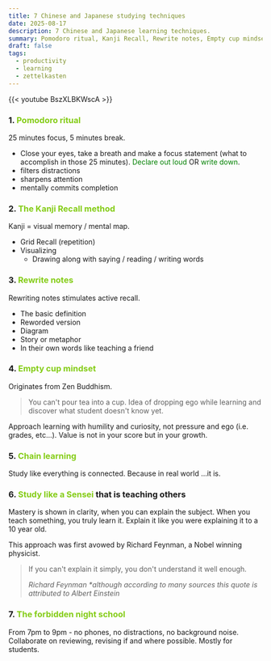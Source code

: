 ```yaml
---
title: 7 Chinese and Japanese studying techniques
date: 2025-08-17
description: 7 Chinese and Japanese learning techniques.
summary: Pomodoro ritual, Kanji Recall, Rewrite notes, Empty cup mindset, Chain learning, Study like a sensei, The forbidden night school.
draft: false
tags:
  - productivity
  - learning
  - zettelkasten
---
```

{{< youtube BszXLBKWscA >}}

### 1. <font color=#84cc16>Pomodoro ritual</font> 

25 minutes focus, 5 minutes break.

- Close your eyes, take a breath and make a focus statement (what to accomplish in those 25 minutes). <font color=green>Declare out loud</font> OR <font color=green>write down</font>.
- filters distractions
- sharpens attention
- mentally commits completion
### 2. <font color=#84cc16>The Kanji Recall method</font>

Kanji = visual memory / mental map.

- Grid Recall (repetition)
- Visualizing
	- Drawing along with saying / reading / writing words
### 3. <font color=#84cc16>Rewrite notes</font>

Rewriting notes stimulates active recall.

- The basic definition
- Reworded version
- Diagram
- Story or metaphor
- In their own words like teaching a friend
### 4. <font color=#84cc16>Empty cup mindset</font>

Originates from Zen Buddhism.

>You can't pour tea into a cup. Idea of dropping ego while learning and discover what student doesn't know yet.

Approach learning with humility and curiosity, not pressure and ego (i.e. grades, etc...). Value is not in your score but in your growth.

### 5. <font color=#84cc16>Chain learning</font>

Study like everything is connected. Because in real world ...it is.

### 6. <font color=#84cc16>Study like a Sensei</font> that is teaching others

Mastery is shown in clarity, when you can explain the subject. When you teach something, you truly learn it. Explain it like you were explaining it to a 10 year old.

This approach was first avowed by Richard Feynman, a Nobel winning physicist.

> If you can't explain it simply, you don't understand it well enough.
> 
> _Richard Feynman_ 
> *\*although according to many sources this quote is attributed to Albert Einstein*

### 7. <font color=#84cc16>The forbidden night school</font>

From 7pm to 9pm - no phones, no distractions, no background noise. Collaborate on reviewing, revising if and where possible. Mostly for students.